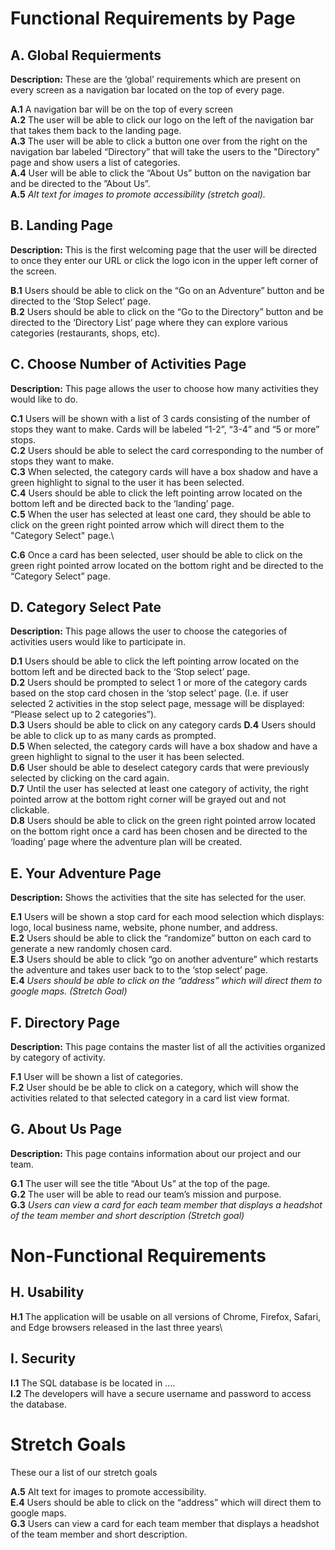 # Functional Requirements by Page

## A. Global Requierments
**Description:** These are the ‘global’ requirements which are present on every screen as a navigation bar located on the top of every page. 

**A.1** A navigation bar will be on the top of every screen\
**A.2** The user will be able to click our logo on the left of the navigation bar that takes them back to the landing page.\
**A.3** The user will be able to click a button one over from the right on the navigation bar labeled “Directory” that will take the users to the "Directory" page and show users a list of categories.\
**A.4** User will be able to click the “About Us” button on the navigation bar and be directed to the ”About Us”.\
**A.5** *Alt text for images to promote accessibility (stretch goal).*

## B. Landing Page 

**Description:** This is the first welcoming page that the user will be directed to once they enter our URL or click the logo icon in the upper left corner of the screen. 

**B.1** Users should be able to click on the “Go on an Adventure” button and be directed to the ‘Stop Select’ page.\
**B.2** Users should be able to click on the “Go to the Directory” button and be directed to the ‘Directory List’ page where they can explore various categories (restaurants, shops, etc).

## C. Choose Number of Activities Page

**Description:** This page allows the user to choose how many activities they would like to do. 

**C.1** Users will be shown with a list of 3 cards consisting of the number of stops they want to make. Cards will be labeled “1-2”, “3-4” and “5 or more” stops.\
**C.2** Users should be able to select the card corresponding to the number of stops they want to make.\
**C.3** When selected, the category cards will have a box shadow and have a green highlight to signal to the user it has been selected.\
**C.4** Users should be able to click the left pointing arrow located on the bottom left and be directed back to the ‘landing’ page.\
**C.5** When the user has selected at least one card, they should be able to click on the green right pointed arrow which will direct them to the "Category Select" page.\

**C.6** Once a card has been selected, user should be able to click on the green right pointed arrow located on the bottom right and be directed to the “Category Select” page.


## D. Category Select Pate

**Description:** This page allows the user to choose the categories of activities users would like to participate in. 

**D.1** Users should be able to click the left pointing arrow located on the bottom left and be directed back to the ‘Stop select’ page. \
**D.2** Users should be prompted to select 1 or more of the category cards based on the stop card chosen in the ‘stop select’ page. (I.e. if user selected 2 activities in the stop select page, message will be displayed: “Please select up to 2 categories”).\
**D.3** Users should be able to click on any category cards
**D.4** Users should be able to click up to as many cards as prompted.\
**D.5** When selected, the category cards will have a box shadow and have a green highlight to signal to the user it has been selected.\
**D.6** User should be able to deselect category cards that were previously selected by clicking on the card again.\
**D.7** Until the user has selected at least one category of activity, the right pointed arrow at the bottom right corner will be grayed out and not clickable.\
**D.8** Users should be able to click on the green right pointed arrow located on the bottom right once a card has been chosen and be directed to the ‘loading’ page where the adventure plan will be created. 


## E. Your Adventure Page

**Description:** Shows the activities that the site has selected for the user.

**E.1** Users will be shown a stop card for each mood selection which displays: logo, local business name, website, phone number, and address.\
**E.2** Users should be able to click the “randomize” button on each card to generate a new randomly chosen card.\
**E.3** Users should be able to click “go on another adventure” which restarts the adventure and takes user back to to the ‘stop select’ page.\
**E.4** *Users should be able to click on the “address” which will direct them to google maps. (Stretch Goal)*



## F. Directory Page

**Description:** This page contains the master list of all the activities organized by category of activity.

**F.1** User will be shown a list of categories.\
**F.2** User should be be able to click on a category, which will show the activities related to that selected category in a card list view format.

## G. About Us Page

**Description:** This page contains information about our project and our team.

**G.1** The user will see the title “About Us” at the top of the page.\
**G.2** The user will be able to read our team’s mission and purpose.\
**G.3** *Users can view a card for each team member that displays a headshot of the team member and short description (Stretch goal)*


# Non-Functional Requirements 

## H. Usability
**H.1** The application will be usable on all versions of Chrome, Firefox, Safari, and Edge browsers released in the last three years\

## I. Security 
**I.1** The SQL database is be located in ....\
**I.2** The developers will have a secure username and password to access the database.
# Stretch Goals 

These our a list of our stretch goals

**A.5** Alt text for images to promote accessibility.\
**E.4** Users should be able to click on the “address” which will direct them to google maps.\
**G.3** Users can view a card for each team member that displays a headshot of the team member and short description.
